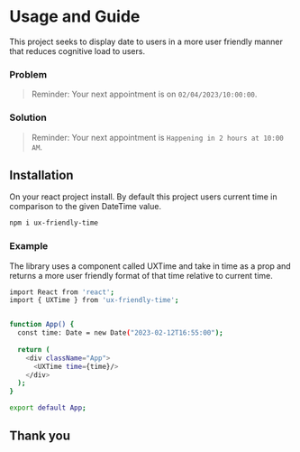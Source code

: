 # Usage and Guide

This project seeks to display date to users in a more user friendly manner that reduces cognitive load to users. 

### Problem
> Reminder: Your next appointment is on `02/04/2023/10:00:00`.

### Solution
> Reminder: Your next appointment is `Happening in 2 hours at 10:00 AM`.



## Installation

On your  react project install. By default this project users current time in comparison to the given DateTime value.

```bash
npm i ux-friendly-time
```


### Example

The library uses a component called UXTime and take in time as a prop and returns a more user friendly format of that time relative to current time.

```bash
import React from 'react';
import { UXTime } from 'ux-friendly-time';


function App() {
  const time: Date = new Date("2023-02-12T16:55:00");
  
  return (
    <div className="App">
      <UXTime time={time}/>
    </div>
  );
}

export default App;

```



## Thank you



